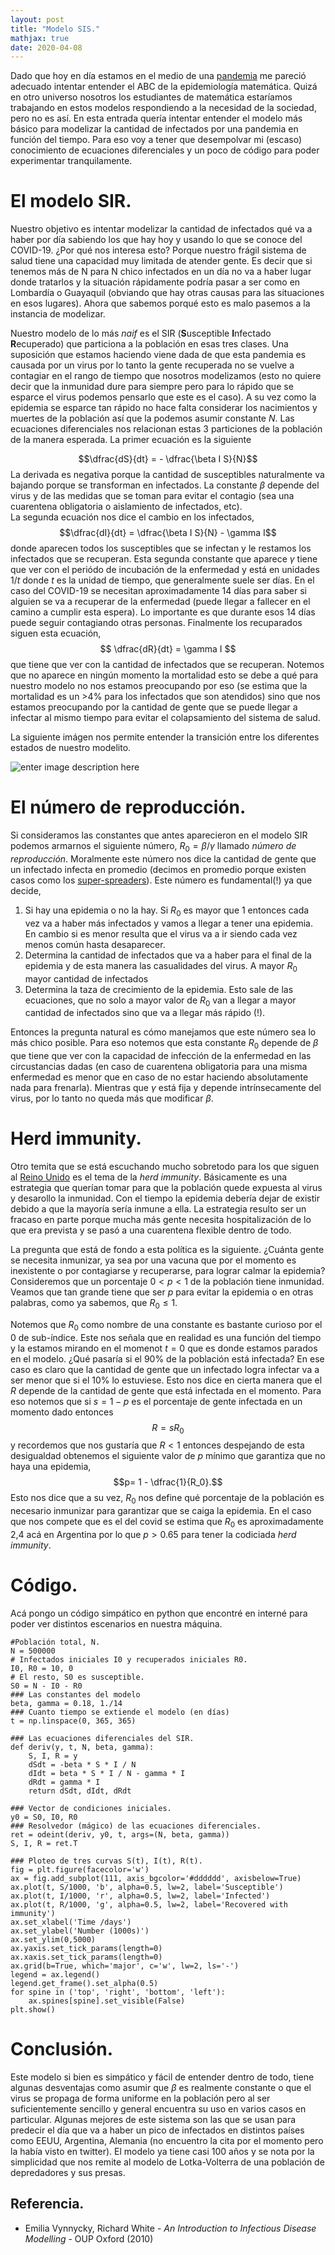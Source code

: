 ```yaml
---
layout: post
title: "Modelo SIS."
mathjax: true
date: 2020-04-08
---
```


Dado que hoy en día estamos en el medio de una [pandemia](https://en.wikipedia.org/wiki/Covid) me pareció adecuado intentar entender el ABC de la epidemiología matemática. Quizá en otro universo nosotros los estudiantes de matemática estaríamos trabajando en estos modelos respondiendo a la necesidad de la sociedad, pero no es así. 
En esta entrada quería intentar entender el modelo más básico para modelizar la cantidad de infectados por una pandemia en función del tiempo. Para eso voy a tener que desempolvar mi (escaso) conocimiento de ecuaciones diferenciales y un poco de código para poder experimentar tranquilamente.



# El modelo SIR.

Nuestro objetivo es intentar modelizar la cantidad de infectados qué va a haber por día sabiendo los que hay hoy y usando lo que se conoce del COVID-19. ¿Por qué nos interesa esto?  Porque nuestro frágil sistema de salud tiene una capacidad muy limitada de atender gente. Es decir que si tenemos más de N para N chico infectados en un día no va a haber lugar donde tratarlos y la situación rápidamente podría pasar a ser como en Lombardía o Guayaquil (obviando que hay otras causas para las situaciones en esos lugares). Ahora que sabemos porqué esto es malo pasemos a la instancia de modelizar.

Nuestro modelo de lo más _naif_ es el SIR (**S**usceptible **I**nfectado **R**ecuperado) que particiona a la población en esas tres clases. Una suposición que estamos haciendo viene dada de que esta pandemia es causada por un virus por lo tanto la gente recuperada no se vuelve a contagiar en el rango de tiempo que nosotros modelizamos (esto no quiere decir que la inmunidad dure para siempre pero para lo rápido que se esparce el virus podemos pensarlo que este es el caso).  A su vez como la epidemia se esparce tan rápido no hace falta considerar los nacimientos y muertes de la población así que la podemos asumir constante $N$. Las ecuaciones diferenciales nos relacionan estas 3  particiones de la población de la manera esperada.
La primer ecuación es la siguiente 

$$\dfrac{dS}{dt} = - \dfrac{\beta I S}{N}$$
 La derivada es negativa porque la cantidad de susceptibles naturalmente va bajando porque se transforman en infectados. La constante $\beta$ depende del virus y de las medidas que se toman para evitar el contagio (sea una cuarentena obligatoria o aislamiento de infectados, etc).  
La segunda ecuación nos dice el cambio en los infectados,
$$\dfrac{dI}{dt} =  \dfrac{\beta I S}{N} - \gamma I$$
donde aparecen todos los susceptibles que se  infectan y le restamos los infectados que se recuperan. Esta segunda constante que aparece $\gamma$ tiene que ver con el periódo de incubación de la enfermedad y está en unidades $1/t$ donde $t$ es la unidad de tiempo, que generalmente suele ser días. En el caso del COVID-19 se necesitan aproximadamente 14 días para saber si alguien se va a recuperar de la enfermedad (puede llegar a fallecer en el camino a cumplir esta espera). Lo importante es que durante esos 14 días puede seguir contagiando otras personas. 
Finalmente los recuparados  siguen esta ecuación,
$$ \dfrac{dR}{dt} =   \gamma I $$
que tiene que ver con la cantidad de infectados que se recuperan. Notemos que no aparece en ningún momento la mortalidad esto se debe a qué para nuestro modelo no nos estamos preocupando por eso (se estima que la mortalidad es un >4% para los infectados que son atendidos) sino que nos estamos preocupando por la cantidad de gente que se puede llegar a infectar al mismo tiempo para evitar el colapsamiento del sistema de salud.

La siguiente imágen nos permite entender la transición entre los diferentes estados de nuestro modelito.

![enter image description here](https://upload.wikimedia.org/wikipedia/commons/9/93/SIR_Flow_Diagram.svg)

# El número de reproducción.
Si consideramos las constantes que antes aparecieron en el modelo SIR podemos armarnos el siguiente número,
$R_0 = \beta/\gamma$ llamado _número de reproducción_. Moralmente este número nos dice la cantidad de gente que un infectado infecta en promedio (decimos en promedio porque existen casos como los [super-spreaders](https://en.wikipedia.org/wiki/Super-spreader)). Este número es fundamental(!) ya que decide,

 1. Si hay una epidemia o no la hay. Si $R_0$ es mayor que 1 entonces cada vez va a haber más infectados y vamos a llegar a tener una epidemia. En cambio si es menor resulta que el virus va a ir siendo cada vez menos común hasta desaparecer.
 2. Determina la cantidad de infectados que va a haber para el final de la epidemia y de esta manera las casualidades del virus. A mayor $R_0$ mayor cantidad de infectados
 3. Determina la taza de crecimiento de la epidemia. Esto sale de las ecuaciones, que no solo a mayor valor de $R_0$ van a llegar a mayor cantidad de infectados sino que va a llegar más rápido (!).
 
 Entonces la pregunta natural es cómo manejamos que este número sea lo más chico posible. Para eso notemos que esta constante $R_0$ depende de $\beta$ que tiene que ver con la capacidad de infección de la enfermedad en las circustancias dadas (en caso de cuarentena obligatoria para una misma enfermedad es menor que en caso de no estar haciendo absolutamente nada para frenarla). Mientras que $\gamma$ está fija y depende intrínsecamente del virus, por lo tanto no queda más que modificar $\beta$. 



# Herd immunity.

Otro temita que se está escuchando mucho sobretodo para los que siguen al [Reino Unido](https://www.nationalgeographic.com/science/2020/03/uk-backed-off-on-herd-immunity-to-beat-coronavirus-we-need-it/)  es el tema de la _herd immunity_. Básicamente es una estrategia que querían tomar para que la población quede expuesta al virus y desarollo la inmunidad. Con el tiempo la epidemia debería dejar de existir debido a que la mayoría sería inmune a ella. La estrategia resulto ser un fracaso en parte porque mucha más gente necesita hospitalización de lo que era prevista y se pasó a una cuarentena flexible dentro de todo. 

La pregunta que está de fondo a esta política es la siguiente. ¿Cuánta gente se necesita inmunizar, ya sea por una vacuna que por el momento es inexistente o por contagiarse y recuperarse, para lograr calmar la epidemia? Consideremos que un porcentaje $0 < p < 1$ de la población tiene inmunidad. Veamos que tan grande tiene que ser $p$ para evitar la epidemia o en otras palabras, como ya sabemos, que $R_0 \le 1.$ 

Notemos que $R_0$ como nombre de una constante es bastante curioso por el $0$ de sub-índice. Este nos señala que en realidad es una función del tiempo y la estamos mirando en el momenot $t=0$ que es donde estamos parados en el modelo. ¿Qué pasaría si el 90% de la población está infectada? En ese caso es claro que la cantidad de gente que un infectado logra infectar va a ser menor que si el 10% lo estuviese. Esto nos dice en cierta manera que el $R$ depende de la cantidad de gente que está infectada en el momento. Para eso notemos que si  $s =1-p$ es el porcentaje de gente infectada en un momento dado entonces
$$R = sR_0$$
y recordemos que nos gustaría que $R < 1$ entonces despejando de esta desigualdad obtenemos el siguiente valor de $p$ mínimo que garantiza que no haya una epidemia,
$$p= 1 - \dfrac{1}{R_0}.$$
Esto nos dice que a su vez, $R_0$ nos define qué porcentaje de la población es necesario inmunizar para garantizar que se caiga la epidemia. En el caso que nos compete que es el del covid se estima que $R_0$ es aproximadamente 2,4 acá en Argentina por lo que $p>0.65$ para tener la codiciada _herd immunity_.



# Código.
Acá pongo un código simpático en python que encontré en interné para poder ver distintos escenarios en nuestra máquina.

    #Población total, N.
    N = 500000
    # Infectados iniciales I0 y recuperados iniciales R0.
    I0, R0 = 10, 0
    # El resto, S0 es susceptible.
    S0 = N - I0 - R0
    ### Las constantes del modelo
    beta, gamma = 0.18, 1./14 
    ### Cuanto tiempo se extiende el modelo (en días)
    t = np.linspace(0, 365, 365)
    
    ### Las ecuaciones diferenciales del SIR.
    def deriv(y, t, N, beta, gamma):
        S, I, R = y
        dSdt = -beta * S * I / N
        dIdt = beta * S * I / N - gamma * I
        dRdt = gamma * I
        return dSdt, dIdt, dRdt
    
    ### Vector de condiciones iniciales.
    y0 = S0, I0, R0
    ### Resolvedor (mágico) de las ecuaciones diferenciales.
    ret = odeint(deriv, y0, t, args=(N, beta, gamma))
    S, I, R = ret.T
    
    ### Ploteo de tres curvas S(t), I(t), R(t).
    fig = plt.figure(facecolor='w')
    ax = fig.add_subplot(111, axis_bgcolor='#dddddd', axisbelow=True)
    ax.plot(t, S/1000, 'b', alpha=0.5, lw=2, label='Susceptible')
    ax.plot(t, I/1000, 'r', alpha=0.5, lw=2, label='Infected')
    ax.plot(t, R/1000, 'g', alpha=0.5, lw=2, label='Recovered with immunity')
    ax.set_xlabel('Time /days')
    ax.set_ylabel('Number (1000s)')
    ax.set_ylim(0,5000)
    ax.yaxis.set_tick_params(length=0)
    ax.xaxis.set_tick_params(length=0)
    ax.grid(b=True, which='major', c='w', lw=2, ls='-')
    legend = ax.legend()
    legend.get_frame().set_alpha(0.5)
    for spine in ('top', 'right', 'bottom', 'left'):
        ax.spines[spine].set_visible(False)
    plt.show()

# Conclusión.
Este modelo si bien es simpático y fácil de entender dentro de todo, tiene algunas desventajas como asumir que $\beta$ es realmente constante o que el virus se propaga de forma uniforme en la población pero al ser suficientemente sencillo y general encuentra su uso en varios casos en particular. Algunas mejores de este sistema son las que se usan para predecir el día que va a haber un pico de infectados en distintos países como EEUU, Argentina, Alemania (no encuentro la cita por el momento pero la había visto en twitter).  El modelo ya tiene casi 100 años y se nota por la simplicidad que nos remite al modelo de Lotka-Volterra de una población de depredadores y sus presas.

## Referencia.
*  Emilia Vynnycky, Richard White - *An Introduction to Infectious Disease Modelling* - OUP Oxford (2010)
